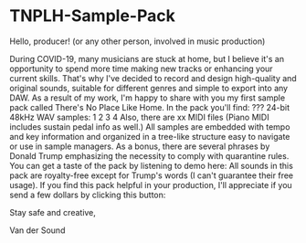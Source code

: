 # TNPLH-Sample-Pack
Hello, producer! (or any other person, involved in music production)

During COVID-19, many musicians are stuck at home, but I believe it's an opportunity to spend more time making new tracks or enhancing your current skills. That's why I've decided to record and design high-quality and original sounds, suitable for different genres and simple to export into any DAW. As a result of my work, I'm happy to share with you my first sample pack called There's No Place Like Home.
In the pack you'll find:
??? 24-bit 48kHz WAV samples:
1
2
3
4
Also, there are xx MIDI files (Piano MIDI includes sustain pedal info as well.)
All samples are embedded with tempo and key information and organized in a tree-like structure easy to navigate or use in sample managers.
As a bonus, there are several phrases by Donald Trump emphasizing the necessity to comply with quarantine rules.
You can get a taste of the pack by listening to demo here:
All sounds in this pack are royalty-free except for Trump's words (I can't guarantee their free usage).
If you find this pack helpful in your production, I'll appreciate if you send a few dollars by clicking this button:

Stay safe and creative,

Van der Sound
